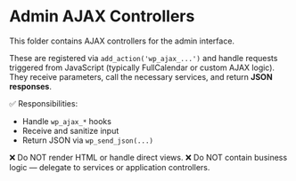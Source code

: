 # Admin AJAX Controllers

This folder contains AJAX controllers for the admin interface.

These are registered via `add_action('wp_ajax_...')` and handle requests triggered from JavaScript (typically FullCalendar or custom AJAX logic). They receive parameters, call the necessary services, and return **JSON responses**.

✅ Responsibilities:
- Handle `wp_ajax_*` hooks
- Receive and sanitize input
- Return JSON via `wp_send_json(...)`

❌ Do NOT render HTML or handle direct views.
❌ Do NOT contain business logic — delegate to services or application controllers.
